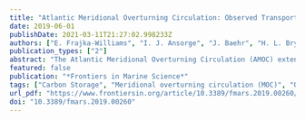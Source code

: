 ```yaml
---
title: "Atlantic Meridional Overturning Circulation: Observed Transport and Variability"
date: 2019-06-01
publishDate: 2021-03-11T21:27:02.998233Z
authors: ["E. Frajka-Williams", "I. J. Ansorge", "J. Baehr", "H. L. Bryden", "M. P. Chidichimo", "S. A. Cunningham", "G. Danabasoglu", "S. Dong", "K. A. Donohue", "S. Elipot", "P. Heimbach", "N. P. Holliday", "R. Hummels", "L. C. Jackson", "J. Karstensen", "M. Lankhorst", "I. A. Le Bras", "M. S. Lozier", "E. L. McDonagh", "C. S. Meinen", "H. Mercier", "B. I. Moat", "R. C. Perez", "C. G. Piecuch", "M. Rhein", "M. A. Srokosz", "K. E. Trenberth", "S. Bacon", "G. Forget", "G. Goni", "D. Kieke", "J. Koelling", "T. Lamont", "G. D. McCarthy", "C. Mertens", "U. Send", "D. A. Smeed", "S. Speich", "M. van den Berg", "D. Volkov", "C. Wilson"]
publication_types: ["2"]
abstract: "The Atlantic Meridional Overturning Circulation (AMOC) extends from the Southern Ocean to the northern North Atlantic, transporting heat northwards throughout the South and North Atlantic, and sinking carbon and nutrients into the deep ocean. Climate models indicate that changes to the AMOC both herald and drive climate shifts. Intensive trans-basin AMOC observational systems have been put in place to continuously monitor meridional volume transport variability, and in some cases, heat, freshwater and carbon transport. These observational programs have been used to diagnose the magnitude and origins of transport variability, and to investigate impacts of variability on essential climate variables such as sea surface temperature, ocean heat content and coastal sea level. AMOC observing approaches vary between the different systems, ranging from trans-basin arrays (OSNAP, RAPID 26 N, 11 S, SAMBA 34.5 N) to arrays concentrating on western boundaries (e.g., RAPID WAVE, MOVE 16 N). In this paper, we outline the different approaches (aims, strengths and limitations) and summarize the key results to date. We also discuss alternate approaches for capturing AMOC variability including direct estimates (e.g., using sea level, bottom pressure, and hydrography from Lagrangian floats), indirect estimates applying budgetary approaches, state estimates or ocean reanalyses, and proxies. Based on the existing observations and their results, and the potential of new observational and formal synthesis approaches, we make suggestions as to how to evaluate a comprehensive, future-proof observational network of the AMOC to deepen our understanding of the AMOC and its role in global climate."
featured: false
publication: "*Frontiers in Marine Science*"
tags: ["Carbon Storage", "Meridional overturning circulation (MOC)", "Observing System Simulation Experiment (OSSE)", "Thermohaline circulation (THC)", "ocean heat content (OHC)"]
url_pdf: "https://www.frontiersin.org/article/10.3389/fmars.2019.00260/full"
doi: "10.3389/fmars.2019.00260"
---
```


